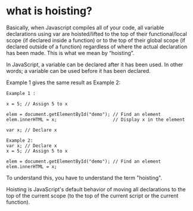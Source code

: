# what is hoisting?

Basically, when Javascript compiles all of your code, all variable declarations using var are hoisted/lifted to the top of their functional/local scope (if declared inside a function) or to the top of their global scope (if declared outside of a function) regardless of where the actual declaration has been made. This is what we mean by “hoisting”.


In JavaScript, a variable can be declared after it has been used. In other words; a variable can be used before it has been declared.

Example 1 gives the same result as Example 2:
```
Example 1 :

x = 5; // Assign 5 to x

elem = document.getElementById("demo"); // Find an element
elem.innerHTML = x;                     // Display x in the element

var x; // Declare x
```
```
Example 2:
var x; // Declare x
x = 5; // Assign 5 to x

elem = document.getElementById("demo"); // Find an element
elem.innerHTML = x; 
```

To understand this, you have to understand the term "hoisting".

Hoisting is JavaScript's default behavior of moving all declarations to the top of the current scope (to the top of the current script or the current function).
